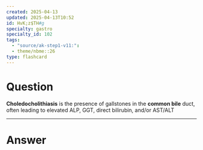 ```yaml
---
created: 2025-04-13
updated: 2025-04-13T10:52
id: HvK;z$TH#g
specialty: gastro
specialty_id: 102
tags:
  - "source/ak-step1-v11:": 
  - theme/nbme::26
type: flashcard
---
```


# Question
**Choledocholithiasis** is the presence of gallstones in the **common bile** duct, often leading to elevated ALP, GGT, direct bilirubin, and/or AST/ALT

---

# Answer
